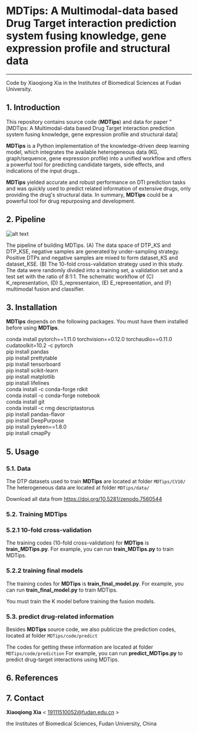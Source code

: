 # MDTips: A Multimodal-data based Drug Target interaction prediction system fusing knowledge, gene expression profile and structural data
-----------------------------------------------------------------
Code by Xiaoqiong Xia in the Institutes of Biomedical Sciences at Fudan University.

## 1. Introduction
This repository contains source code (**MDTips**) and data for paper "[MDTips: A Multimodal-data based Drug Target interaction prediction system fusing knowledge, gene expression profile and structural data]

**MDTips** is a Python implementation of the knowledge-driven deep learning model, which integrates the available heterogeneous data (KG, graph/sequence, gene expression profile) into a unified workflow and offers a powerful tool for predicting candidate targets, side effects, and indications of the input drugs..

**MDTips**  yielded accurate and robust performance on DTI prediction tasks and was quickly used to predict related information of extensive drugs, only providing the drug's structural data. In summary, **MDTips** could be a powerful tool for drug repurposing and development.

## 2. Pipeline

![alt text](docs/Figure1.jpg "Pipeline")

The pipeline of building MDTips. (A) The data space of DTP_KS and DTP_KSE, negative samples are generated by under-sampling strategy. Positive DTPs and negative samples are mixed to form dataset_KS and dataset_KSE. (B) The 10-fold cross-validation strategy used in this study. The data were randomly divided into a training set, a validation set and a test set with the ratio of 8:1:1. The schematic workflow of (C) K_representation, (D) S_representaion, (E) E_representation, and (F) multimodal fusion and classifier. 

## 3. Installation

**MDTips** depends on the following packages. You must have them installed before using **MDTips**.

conda install pytorch==1.11.0 torchvision==0.12.0 torchaudio==0.11.0 cudatoolkit=10.2 -c pytorch  
pip install pandas  
pip install prettytable  
pip install tensorboard  
pip install scikit-learn  
pip install matplotlib  
pip install lifelines  
conda install -c conda-forge rdkit  
conda install -c conda-forge notebook  
conda install git  
conda install -c rmg descriptastorus  
pip install pandas-flavor  
pip install DeepPurpose  
pip install pykeen==1.8.0  
pip install cmapPy  

## 5. Usage

### 5.1. Data

The DTP datasets used to train **MDTips** are located at folder ``MDTips/CV10/``
The heterogeneous data are located at folder ``MDTips/data/``

Download all data from https://doi.org/10.5281/zenodo.7560544

### 5.2. Training MDTips

### 5.2.1 10-fold cross-validation

The training codes (10-fold cross-validation) for **MDTips** is **train_MDTips.py**.
For example, you can run **train_MDTips.py** to train MDTips.

### 5.2.2 training final models

The training codes for **MDTips** is **train_final_model.py**.
For example, you can run **train_final_model.py** to train MDTips.

You must train the K model before training the fusion models.

### 5.3. predict drug-related information

Besides **MDTips** source code, we also publicize the prediction codes, located at folder ``MDTips/code/predict`` 

The codes for getting these information are located at folder ``MDTips/code/prediction``
For example, you can run **predict_MDTips.py** to predict drug-target interactions using MDTips.

## 6. References

## 7. Contact

**Xiaoqiong Xia** < 19111510052@fudan.edu.cn >

the Institutes of Biomedical Sciences, Fudan University, China

